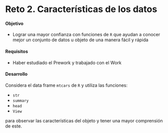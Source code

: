 # Reto 2. Características de los datos

#### Objetivo

- Lograr una mayor confianza con funciones de `R` que ayudan a conocer mejor un conjunto de datos u objeto de una manera fácil y rápida

#### Requisitos

- Haber estudiado el Prework y trabajado con el Work

#### Desarrollo

Considera el data frame `mtcars` de `R` y utiliza las funciones: 
- `str`
- `summary`
- `head` 
- `View` 

para observar las características del objeto y tener una mayor comprensión de este.
